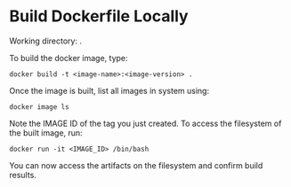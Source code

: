 # Build Dockerfile Locally

Working directory: .

To build the docker image, type:

```
docker build -t <image-name>:<image-version> .
```

Once the image is built, list all images in system using:

```
docker image ls
```

Note the IMAGE ID of the tag you just created. To access the filesystem of the built image, run:

```
docker run -it <IMAGE_ID> /bin/bash
```

You can now access the artifacts on the filesystem and confirm build results.
